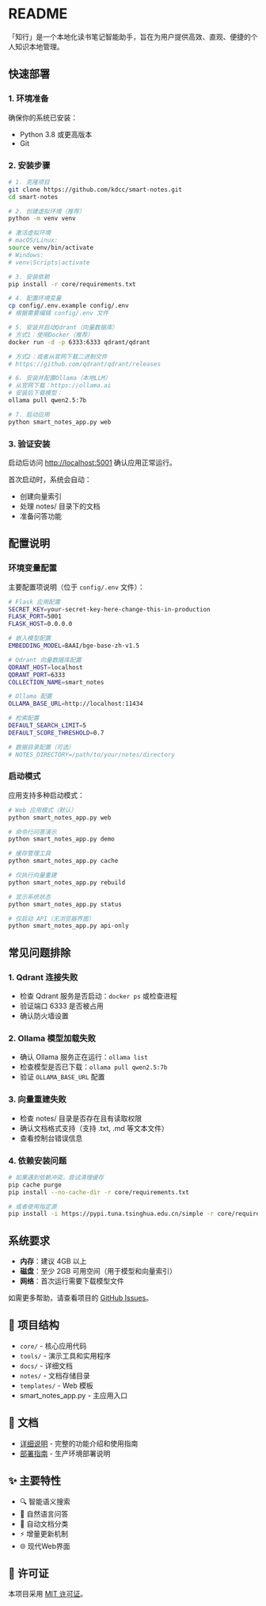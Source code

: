 # README

「知行」是一个本地化读书笔记智能助手，旨在为用户提供高效、直观、便捷的个人知识本地管理。

## 快速部署

### 1. 环境准备

确保你的系统已安装：

- Python 3.8 或更高版本
- Git

### 2. 安装步骤

```bash
# 1. 克隆项目
git clone https://github.com/kdcc/smart-notes.git
cd smart-notes

# 2. 创建虚拟环境（推荐）
python -m venv venv

# 激活虚拟环境
# macOS/Linux:
source venv/bin/activate
# Windows:
# venv\Scripts\activate

# 3. 安装依赖
pip install -r core/requirements.txt

# 4. 配置环境变量
cp config/.env.example config/.env
# 根据需要编辑 config/.env 文件

# 5. 安装并启动Qdrant（向量数据库）
# 方式1：使用Docker（推荐）
docker run -d -p 6333:6333 qdrant/qdrant

# 方式2：或者从官网下载二进制文件
# https://github.com/qdrant/qdrant/releases

# 6. 安装并配置Ollama（本地LLM）
# 从官网下载：https://ollama.ai
# 安装后下载模型：
ollama pull qwen2.5:7b

# 7. 启动应用
python smart_notes_app.py web
```

### 3. 验证安装

启动后访问 <http://localhost:5001> 确认应用正常运行。

首次启动时，系统会自动：

- 创建向量索引
- 处理 notes/ 目录下的文档
- 准备问答功能

## 配置说明

### 环境变量配置

主要配置项说明（位于 `config/.env` 文件）：

```bash
# Flask 应用配置
SECRET_KEY=your-secret-key-here-change-this-in-production
FLASK_PORT=5001
FLASK_HOST=0.0.0.0

# 嵌入模型配置
EMBEDDING_MODEL=BAAI/bge-base-zh-v1.5

# Qdrant 向量数据库配置
QDRANT_HOST=localhost
QDRANT_PORT=6333
COLLECTION_NAME=smart_notes

# Ollama 配置
OLLAMA_BASE_URL=http://localhost:11434

# 检索配置
DEFAULT_SEARCH_LIMIT=5
DEFAULT_SCORE_THRESHOLD=0.7

# 数据目录配置（可选）
# NOTES_DIRECTORY=/path/to/your/notes/directory
```

### 启动模式

应用支持多种启动模式：

```bash
# Web 应用模式（默认）
python smart_notes_app.py web

# 命令行问答演示
python smart_notes_app.py demo

# 缓存管理工具
python smart_notes_app.py cache

# 仅执行向量重建
python smart_notes_app.py rebuild

# 显示系统状态
python smart_notes_app.py status

# 仅启动 API（无浏览器界面）
python smart_notes_app.py api-only
```

## 常见问题排除

### 1. Qdrant 连接失败

- 检查 Qdrant 服务是否启动：`docker ps` 或检查进程
- 验证端口 6333 是否被占用
- 确认防火墙设置

### 2. Ollama 模型加载失败

- 确认 Ollama 服务正在运行：`ollama list`
- 检查模型是否已下载：`ollama pull qwen2.5:7b`
- 验证 `OLLAMA_BASE_URL` 配置

### 3. 向量重建失败

- 检查 notes/ 目录是否存在且有读取权限
- 确认文档格式支持（支持 .txt, .md 等文本文件）
- 查看控制台错误信息

### 4. 依赖安装问题

```bash
# 如果遇到依赖冲突，尝试清理缓存
pip cache purge
pip install --no-cache-dir -r core/requirements.txt

# 或者使用指定源
pip install -i https://pypi.tuna.tsinghua.edu.cn/simple -r core/requirements.txt
```

## 系统要求

- **内存**：建议 4GB 以上
- **磁盘**：至少 2GB 可用空间（用于模型和向量索引）
- **网络**：首次运行需要下载模型文件

如需更多帮助，请查看项目的 [GitHub Issues](https://github.com/kdcc/smart-notes/issues)。

## 📁 项目结构

- `core/` - 核心应用代码
- `tools/` - 演示工具和实用程序
- `docs/` - 详细文档
- `notes/` - 文档存储目录
- `templates/` - Web 模板
- smart_notes_app.py - 主应用入口

## 📖 文档

- [详细说明](项目架构图与流程图.md) - 完整的功能介绍和使用指南
- [部署指南](docs/DEPLOYMENT.md) - 生产环境部署说明

## ✨ 主要特性

- 🔍 智能语义搜索
- 🤖 自然语言问答
- 📁 自动文档分类
- ⚡ 增量更新机制
- 🌐 现代Web界面

## 📄 许可证

本项目采用 [MIT 许可证](docs/LICENSE)。
